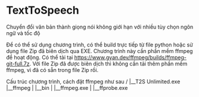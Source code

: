 # TextToSpeech
Chuyển đổi văn bản thành giọng nói không giới hạn với nhiều tùy chọn ngôn ngữ và tốc độ

Để có thể sử dụng chương trình, có thể build trực tiếp từ file python hoặc sử dụng file Zip đã biên dịch qua EXE.
Chương trình này cần phần mềm ffmpeg để hoạt động. Có thể tải tại https://www.gyan.dev/ffmpeg/builds/ffmpeg-git-full.7z. Với file Zip đã được biên dịch thì không cần tải thêm phần mềm ffmpeg, vì đã có sẵn trong file Zip rồi.

Cấu trúc chương trình, cách đặt ffmpeg như sau
/
|__T2S Unlimited.exe
|__ffmpeg
|  |__bin
|     |__ffmpeg.exe
|     |__ffprobe.exe
